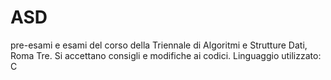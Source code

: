 # ASD
pre-esami e esami del corso della Triennale di Algoritmi e Strutture Dati, Roma Tre.
Si accettano consigli e modifiche ai codici.
Linguaggio utilizzato: C
